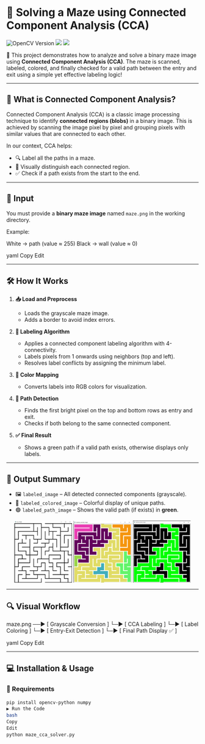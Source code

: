 # 🧩 Solving a Maze using Connected Component Analysis (CCA)

<img src="https://img.shields.io/badge/OpenCV-4.x-blue" alt="OpenCV Version">
<img src="https://img.shields.io/badge/Python-3.8%2B-yellow">
<img src="https://img.shields.io/badge/Algorithm-CCA-brightgreen">

🚀 This project demonstrates how to analyze and solve a binary maze image using **Connected Component Analysis (CCA)**. The maze is scanned, labeled, colored, and finally checked for a valid path between the entry and exit using a simple yet effective labeling logic!

---

## 🧠 What is Connected Component Analysis?

Connected Component Analysis (CCA) is a classic image processing technique to identify **connected regions (blobs)** in a binary image. This is achieved by scanning the image pixel by pixel and grouping pixels with similar values that are connected to each other.

In our context, CCA helps:
- 🔍 Label all the paths in a maze.
- 🎨 Visually distinguish each connected region.
- ✅ Check if a path exists from the start to the end.

---

## 📸 Input

You must provide a **binary maze image** named `maze.png` in the working directory.

Example:

White → path (value ≈ 255)
Black → wall (value ≈ 0)

yaml
Copy
Edit

---

## 🛠️ How It Works

1. **📥 Load and Preprocess**
   - Loads the grayscale maze image.
   - Adds a border to avoid index errors.

2. **🧩 Labeling Algorithm**
   - Applies a connected component labeling algorithm with 4-connectivity.
   - Labels pixels from 1 onwards using neighbors (top and left).
   - Resolves label conflicts by assigning the minimum label.

3. **🎨 Color Mapping**
   - Converts labels into RGB colors for visualization.

4. **🧭 Path Detection**
   - Finds the first bright pixel on the top and bottom rows as entry and exit.
   - Checks if both belong to the same connected component.

5. **✅ Final Result**
   - Shows a green path if a valid path exists, otherwise displays only labels.

---

## 🧾 Output Summary

- 🖼️ `labeled_image` – All detected connected components (grayscale).
- 🎨 `labeled_colored_image` – Colorful display of unique paths.
- 🟢 `labeled_path_image` – Shows the valid path (if exists) in **green**.


<p align="center">
  <img src="demo/demo_1.png" width="30%"/>
  <img src="demo/demo_2.PNG" width="30%"/>
  <img src="demo/demo_3.PNG" width="30%"/>
</p>


---

## 🔍 Visual Workflow

maze.png ──▶ [ Grayscale Conversion ]
└─▶ [ CCA Labeling ]
└─▶ [ Label Coloring ]
└─▶ [ Entry-Exit Detection ]
└─▶ [ Final Path Display ✅ ]

yaml
Copy
Edit

---

## 💻 Installation & Usage

### 🔧 Requirements

```bash
pip install opencv-python numpy
▶️ Run the Code
bash
Copy
Edit
python maze_cca_solver.py
